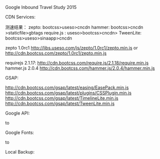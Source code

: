 Google Inbound Travel Study 2015


CDN Services:


测速结果：
zepto: bootcss>useso>cncdn
hammer: bootcss>cncdn >staticfile>gbtags
require.js : useso>bootcss>cncdn>
TweenLite: bootcss>useso>sinaapp>cncdn

zepto 1.0rc1
http://libs.useso.com/js/zepto/1.0rc1/zepto.min.js
  or http://cdn.bootcss.com/zepto/1.0rc1/zepto.min.js

requirejs 2.1.17:
http://cdn.bootcss.com/require.js/2.1.18/require.min.js
hammer.js  2.0.4
http://cdn.bootcss.com/hammer.js/2.0.4/hammer.min.js

GSAP:

http://cdn.bootcss.com/gsap/latest/easing/EasePack.min.js
http://cdn.bootcss.com/gsap/latest/plugins/CSSPlugin.min.js
http://cdn.bootcss.com/gsap/latest/TimelineLite.min.js
http://cdn.bootcss.com/gsap/latest/TweenLite.min.js




Google API:
<script type='text/javascript' src='http://ajax.googleapis.com/ajax/libs/jquery/1.7.2/jquery.min.js?ver=3.4.2'></script>
to
<script type='text/javascript' src='http://ajax.useso.com/ajax/libs/jquery/1.7.2/jquery.min.js?ver=3.4.2'></script>

Google Fonts:
<link href='http://fonts.googleapis.com/css?family=Open+Sans:300,400,600&subset=latin,latin-ext' rel='stylesheet'>
to
<link href='http://fonts.useso.com/css?family=Open+Sans:300,400,600&subset=latin,latin-ext' rel='stylesheet'>


Local Backup:
<script src="//http://lib.sinaapp.com/js/jquery/1.7.2/jquery.min.js"></script>
<script>
if (!window.jQuery) {
var script = document.createElement('script');
script.src = "/js/jquery.min.js";
document.body.appendChild(script);
}
</script>